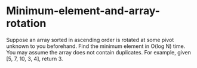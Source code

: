 # Minimum-element-and-array-rotation
Suppose an array sorted in ascending order is rotated at some pivot unknown to you beforehand. Find the minimum element in O(log N) time. You may assume the array does not contain duplicates.  For example, given [5, 7, 10, 3, 4], return 3.
